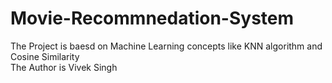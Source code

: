 # Movie-Recommnedation-System
The Project is baesd on Machine Learning concepts like KNN algorithm and Cosine Similarity <br>
The Author is Vivek Singh 
